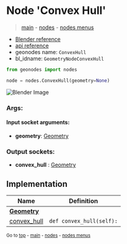 # Node 'Convex Hull'

> [main](../structure.md) - [nodes](nodes.md) - [nodes menus](nodes_menus.md)

- [Blender reference](https://docs.blender.org/manual/en/latest/modeling/geometry_nodes/geometry/convex_hull.html)
- [api reference](https://docs.blender.org/api/current/bpy.types.GeometryNodeConvexHull.html)
- geonodes name: `ConvexHull`
- bl_idname: `GeometryNodeConvexHull`

```python
from geonodes import nodes

node = nodes.ConvexHull(geometry=None)
```

![Blender Image](https://docs.blender.org/manual/en/latest/_images/node-types_GeometryNodeConvexHull.webp)

### Args:

#### Input socket arguments:

- **geometry**: [Geometry](Geometry.md)

### Output sockets:

- **convex_hull** : [Geometry](Geometry.md)

## Implementation

| Name | Definition |
|------|------------|
| **[Geometry](Geometry.md)** |
| [convex_hull](Geometry.md#convex_hull-property) | `def convex_hull(self):` |

<sub>Go to [top](#node-Convex-Hull) - [main](../structure.md) - [nodes](nodes.md) - [nodes menus](nodes_menus.md)</sub>

